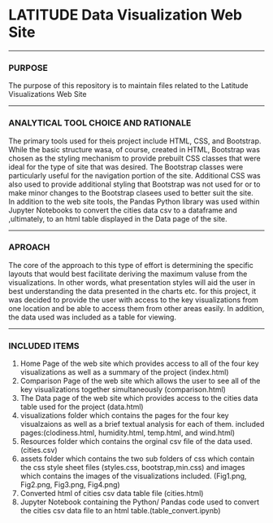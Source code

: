 # LATITUDE Data Visualization Web Site
____
### PURPOSE
The purpose of this repository is to maintain files related to the Latitude Visualizations Web Site
_____
### ANALYTICAL TOOL CHOICE AND RATIONALE
The primary tools used for theis project include HTML, CSS, and Bootstrap.  While the basic structure wasa, of course, created in HTML, Bootstrap was chosen as the styling mechanism to provide prebuilt CSS classes that were ideal for the type of site that was desired.  The Bootstrap classes were particularly useful for the navigation portion of the site.  Additional CSS was also used to provide additional styling that Bootstrap was not used for or to make minor changes to the Bootstrap clasees used to better suit the site.  
In addition to the web site tools, the Pandas Python library was used within Jupyter Notebooks to convert the cities data csv to a dataframe and ,ultimately, to an html table displayed in the Data page of the site.  
______
### APROACH
The core of the approach to this type of effort is determining the specific layouts that would best facilitate deriving the maximum valuse from the visualizations.  In other words, what presentation styles will aid the user in best understanding the data presented in the charts etc.  for this project, it was decided to provide the user with access to the key visualizations from one location and be able to access them from other areas easily.  In addition, the data used was included as a table for viewing.  
____
### INCLUDED ITEMS
1.  Home Page of the web site which provides access to all of the four key visualizations  as well as  a summary of the project (index.html)
2.  Comparison Page of the web site which allows the user to see all of the key visualizations together simultaneously (comparison.html)
3.  The Data page of the web site which provides access to the cities data table used for the project (data.html)
4.  visualizations folder which contains the pages for the four key visualzaions as well as a brief textual analysis for each of them. included pages:(clodiness.html, humidity.html, temp.html, and wind.html) 
5.  Resources folder which contains the orginal csv file of the data used. (cities.csv)
6.  assets folder which contains the two sub folders of css which contain the css style sheet files (styles.css, bootstrap,min.css) and images which contains the images of the visualizations included. (Fig1.png, Fig2.png, Fig3.png, Fig4.png) 
7.  Converted html of cities csv data table file (cities.html) 
8.  Jupyter Notebook containing the Python/ Pandas code used to convert the cities csv data file to an html table.(table_convert.ipynb)